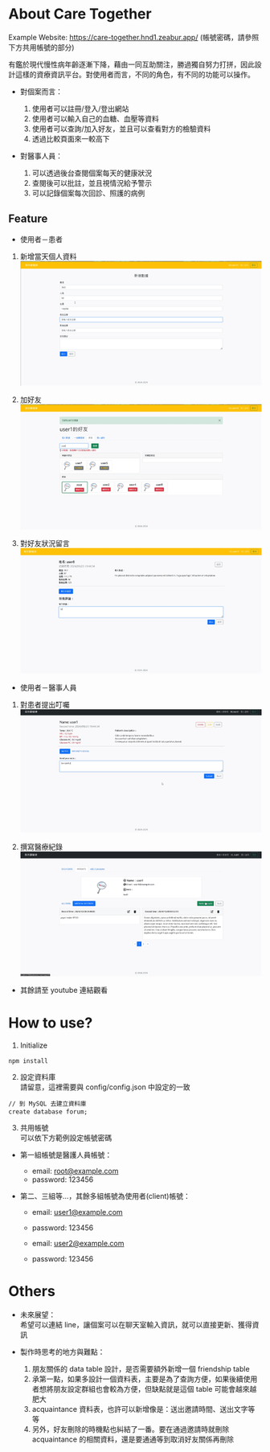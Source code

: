 # About Care Together

Example Website: https://care-together.hnd1.zeabur.app/ (帳號密碼，請參照下方共用帳號的部分)

有鑑於現代慢性病年齡逐漸下降，藉由一同互助關注，勝過獨自努力打拼，因此設計這樣的資療資訊平台。對使用者而言，不同的角色，有不同的功能可以操作。

* 對個案而言：
  1. 使用者可以註冊/登入/登出網站
  2. 使用者可以輸入自己的血糖、血壓等資料
  3. 使用者可以查詢/加入好友，並且可以查看對方的檢驗資料
  4. 透過比較頁面來一較高下

* 對醫事人員：
  1. 可以透過後台查閱個案每天的健康狀況
  2. 查閱後可以批註，並且視情況給予警示
  3. 可以記錄個案每次回診、照護的病例

## Feature

* 使用者－患者
1. 新增當天個人資料
![image](https://github.com/Wei-Hsiang86/care-together/blob/main/public/demo/add-data.gif)

2. 加好友
![image](https://github.com/Wei-Hsiang86/care-together/blob/main/public/demo/add-friend.gif)

3. 對好友狀況留言
![image](https://github.com/Wei-Hsiang86/care-together/blob/main/public/demo/add-comment.gif)

* 使用者－醫事人員
1. 對患者提出叮囑
![image](https://github.com/Wei-Hsiang86/care-together/blob/main/public/demo/add-note.gif)

2. 撰寫醫療紀錄
![image](https://github.com/Wei-Hsiang86/care-together/blob/main/public/demo/add-record.gif)

* 其餘請至 youtube 連結觀看

# How to use?

1. Initialize
```
npm install
```

2. 設定資料庫  
請留意，這裡需要與 config/config.json 中設定的一致
```
// 到 MySQL 去建立資料庫
create database forum;
```

3. 共用帳號  
可以依下方範例設定帳號密碼

* 第一組帳號是醫護人員帳號：
  * email: root@example.com
  * password: 123456

* 第二、三組等...，其餘多組帳號為使用者(client)帳號：
  * email: user1@example.com
  * password: 123456

  * email: user2@example.com
  * password: 123456

# Others

* 未來展望：  
  希望可以連結 line，讓個案可以在聊天室輸入資訊，就可以直接更新、獲得資訊

* 製作時思考的地方與難點：  
  1. 朋友關係的 data table 設計，是否需要額外新增一個 friendship table
  2. 承第一點，如果多設計一個資料表，主要是為了查詢方便，如果後續使用者想將朋友設定群組也會較為方便，但缺點就是這個 table 可能會越來越肥大
  3. acquaintance 資料表，也許可以新增像是：送出邀請時間、送出文字等等
  4. 另外，好友刪除的時機點也糾結了一番。要在通過邀請時就刪除 acquaintance 的相關資料，還是要通通等到取消好友關係再刪除
